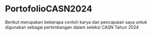 # PortofolioCASN2024
Berikut merupakan beberapa contoh karya dan pencapaian saya untuk digunakan sebagai pertimbangan dalam seleksi CASN Tahun 2024
